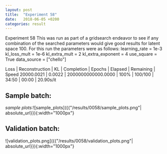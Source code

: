 ```yaml
---
layout: post
title:  "Experiment 58"
date:   2018-06-05 +0200
categories: result
---
```

Experiment 58
This was run as part of a gridsearch endeavor to see if any combination of the searched parameters would give good results for latent space 100.
For this run the parameters were as follows:
learning_rate = 1e-3
kl_loss_mult = 1e-6
kl_extra_mult = 2
kl_extra_exponent = 4
use_square = True
data_source = ["chello"]

Loss | Reconstruction | KL | Completion | Epochs | Elapsed | Remaining | Speed
20000.0021 | 0.0022 | 2000000000000.0000 | 100% | 100/100 | 34:50 | 00:00 | 20.90s/it



## **Sample batch**:

_sample plots_:![sample_plots]({{"/results/0058/sample_plots.png"| absolute_url}}){:width="1000px"}

## **Validation batch**:

![validation_plots.png]({{"/results/0058/validation_plots.png"| absolute_url}}){:width="1000px"}
